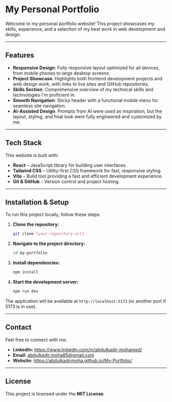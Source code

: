 
# My Personal Portfolio

Welcome to my personal portfolio website! This project showcases my skills, experience, and a selection of my best work in web development and design.

---

## Features

* **Responsive Design**: Fully responsive layout optimized for all devices, from mobile phones to large desktop screens.
* **Project Showcase**: Highlights both frontend development projects and web design work, with links to live sites and GitHub repositories.
* **Skills Section**: Comprehensive overview of my technical skills and technologies I'm proficient in.
* **Smooth Navigation**: Sticky header with a functional mobile menu for seamless site navigation.
* **AI-Assisted Design**: Prompts from AI were used as inspiration, but the layout, styling, and final look were fully engineered and customized by me.

---

## Tech Stack

This website is built with:

* **React** – JavaScript library for building user interfaces.
* **Tailwind CSS** – Utility-first CSS framework for fast, responsive styling.
* **Vite** – Build tool providing a fast and efficient development experience.
* **Git & GitHub** – Version control and project hosting.

---

## Installation & Setup

To run this project locally, follow these steps:

1. **Clone the repository:**

   ```bash
   git clone [your-repository-url]
   ```

2. **Navigate to the project directory:**

   ```bash
   cd my-portfolio
   ```

3. **Install dependencies:**

   ```bash
   npm install
   ```

4. **Start the development server:**

   ```bash
   npm run dev
   ```

The application will be available at `http://localhost:5173` (or another port if 5173 is in use).

---

## Contact

Feel free to connect with me:

* **LinkedIn:** https://www.linkedin.com/in/abdulkadir-mohamed/
* **Email:** abdulkadir.moha85@gmail.com
* **Website:** https://abdulkadirmoha.github.io/My-Portfolio/

---

## License

This project is licensed under the **MIT License**.
